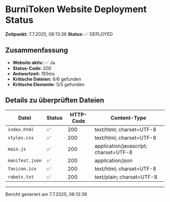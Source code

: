 # BurniToken Website Deployment Status

**Zeitpunkt:** 7.7.2025, 08:13:36
**Status:** ✅ DEPLOYED

## Zusammenfassung

- **Website aktiv:** ✅ Ja
- **Status-Code:** 200
- **Antwortzeit:** 193ms
- **Kritische Dateien:** 6/6 gefunden
- **Kritische Elemente:** 5/5 gefunden

## Details zu überprüften Dateien

| Datei | Status | HTTP-Code | Content-Type |
| ----- | ------ | --------- | ------------ |
| `index.html` | ✅ | 200 | text/html; charset=UTF-8 |
| `styles.css` | ✅ | 200 | text/html; charset=UTF-8 |
| `main.js` | ✅ | 200 | application/javascript; charset=UTF-8 |
| `manifest.json` | ✅ | 200 | application/json |
| `favicon.ico` | ✅ | 200 | text/html; charset=UTF-8 |
| `robots.txt` | ✅ | 200 | text/plain; charset=UTF-8 |

---

Bericht generiert am 7.7.2025, 08:13:36
